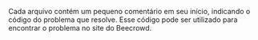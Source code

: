 Cada arquivo contém um pequeno comentário em seu início, indicando o código do problema que resolve. Esse código pode ser utilizado para encontrar o problema no site do Beecrowd.
